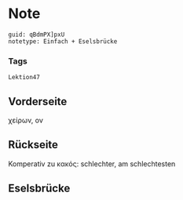 # Note
```
guid: qBdmPX]pxU
notetype: Einfach + Eselsbrücke
```

### Tags
```
Lektion47
```

## Vorderseite
χείρων, ον 

## Rückseite
Komperativ zu κακός:
schlechter, am schlechtesten

## Eselsbrücke

